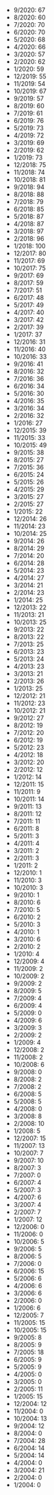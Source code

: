 *  9/2020: 67
*  8/2020: 60
*  7/2020: 70
*  6/2020: 70
*  5/2020: 68
*  4/2020: 66
*  3/2020: 57
*  2/2020: 62
*  1/2020: 59
*  12/2019: 55
*  11/2019: 54
*  10/2019: 67
*  9/2019: 57
*  8/2019: 60
*  7/2019: 61
*  6/2019: 76
*  5/2019: 73
*  4/2019: 72
*  3/2019: 69
*  2/2019: 62
*  1/2019: 73
*  12/2018: 75
*  11/2018: 74
*  10/2018: 81
*  9/2018: 94
*  8/2018: 88
*  7/2018: 79
*  6/2018: 85
*  5/2018: 87
*  4/2018: 87
*  3/2018: 97
*  2/2018: 96
*  1/2018: 100
*  12/2017: 80
*  11/2017: 69
*  10/2017: 75
*  9/2017: 69
*  8/2017: 59
*  7/2017: 51
*  6/2017: 48
*  5/2017: 49
*  4/2017: 40
*  3/2017: 42
*  2/2017: 39
*  1/2017: 37
*  12/2016: 31
*  11/2016: 40
*  10/2016: 33
*  9/2016: 41
*  8/2016: 32
*  7/2016: 36
*  6/2016: 34
*  5/2016: 30
*  4/2016: 35
*  3/2016: 34
*  2/2016: 32
*  1/2016: 27
*  12/2015: 39
*  11/2015: 33
*  10/2015: 49
*  9/2015: 38
*  8/2015: 27
*  7/2015: 36
*  6/2015: 24
*  5/2015: 26
*  4/2015: 29
*  3/2015: 27
*  2/2015: 27
*  1/2015: 22
*  12/2014: 26
*  11/2014: 23
*  10/2014: 25
*  9/2014: 26
*  8/2014: 29
*  7/2014: 20
*  6/2014: 28
*  5/2014: 23
*  4/2014: 27
*  3/2014: 21
*  2/2014: 23
*  1/2014: 25
*  12/2013: 22
*  11/2013: 21
*  10/2013: 25
*  9/2013: 22
*  8/2013: 22
*  7/2013: 25
*  6/2013: 23
*  5/2013: 24
*  4/2013: 23
*  3/2013: 21
*  2/2013: 26
*  1/2013: 25
*  12/2012: 21
*  11/2012: 23
*  10/2012: 21
*  9/2012: 27
*  8/2012: 19
*  7/2012: 20
*  6/2012: 19
*  5/2012: 23
*  4/2012: 18
*  3/2012: 20
*  2/2012: 12
*  1/2012: 14
*  12/2011: 15
*  11/2011: 9
*  10/2011: 14
*  9/2011: 13
*  8/2011: 12
*  7/2011: 11
*  6/2011: 8
*  5/2011: 3
*  4/2011: 4
*  3/2011: 2
*  2/2011: 3
*  1/2011: 2
*  12/2010: 1
*  11/2010: 3
*  10/2010: 3
*  9/2010: 1
*  8/2010: 6
*  7/2010: 5
*  6/2010: 2
*  5/2010: 3
*  4/2010: 1
*  3/2010: 6
*  2/2010: 2
*  1/2010: 4
*  12/2009: 4
*  11/2009: 2
*  10/2009: 2
*  9/2009: 2
*  8/2009: 5
*  7/2009: 4
*  6/2009: 4
*  5/2009: 0
*  4/2009: 6
*  3/2009: 3
*  2/2009: 2
*  1/2009: 4
*  12/2008: 2
*  11/2008: 2
*  10/2008: 6
*  9/2008: 0
*  8/2008: 2
*  7/2008: 2
*  6/2008: 5
*  5/2008: 5
*  4/2008: 0
*  3/2008: 8
*  2/2008: 10
*  1/2008: 5
*  12/2007: 15
*  11/2007: 13
*  10/2007: 7
*  9/2007: 10
*  8/2007: 3
*  7/2007: 0
*  6/2007: 4
*  5/2007: 3
*  4/2007: 6
*  3/2007: 4
*  2/2007: 7
*  1/2007: 12
*  12/2006: 0
*  11/2006: 0
*  10/2006: 5
*  9/2006: 5
*  8/2006: 5
*  7/2006: 0
*  6/2006: 15
*  5/2006: 6
*  4/2006: 6
*  3/2006: 6
*  2/2006: 0
*  1/2006: 6
*  12/2005: 7
*  11/2005: 15
*  10/2005: 15
*  9/2005: 8
*  8/2005: 9
*  7/2005: 18
*  6/2005: 9
*  5/2005: 9
*  4/2005: 0
*  3/2005: 0
*  2/2005: 11
*  1/2005: 15
*  12/2004: 12
*  11/2004: 0
*  10/2004: 13
*  9/2004: 12
*  8/2004: 0
*  7/2004: 28
*  6/2004: 14
*  5/2004: 14
*  4/2004: 0
*  3/2004: 21
*  2/2004: 0
*  1/2004: 0